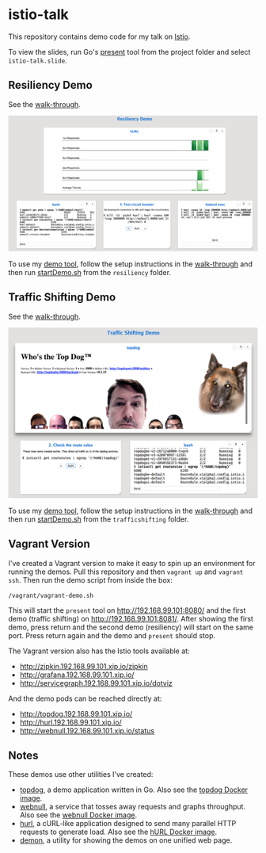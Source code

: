 # istio-talk

This repository contains demo code for my talk on [Istio].

To view the slides, run Go's [present](https://godoc.org/golang.org/x/tools/present) tool from the project folder and select `istio-talk.slide`.

## Resiliency Demo

See the [walk-through](resiliency/README.md).

![Resiliency Demo](media/resiliency_demo.png)

To use my [demo tool], follow the setup instructions in the [walk-through](resiliency/README.md) and then run [startDemo.sh](resiliency/startDemo.sh) from the `resiliency` folder.

## Traffic Shifting Demo

See the [walk-through](trafficshifting/README.md).

![Traffic Shifting Demo](media/trafficshifting_demo.png)

To use my [demo tool], follow the setup instructions in the [walk-through](trafficshifting/README.md) and then run [startDemo.sh](trafficshifting/startDemo.sh) from the `trafficshifting` folder.

## Vagrant Version

I've created a Vagrant version to make it easy to spin up an environment for running the demos. Pull this repository and then `vagrant up` and `vagrant ssh`. Then run the demo script from inside the box:

    /vagrant/vagrant-demo.sh

This will start the `present` tool on http://192.168.99.101:8080/ and the first demo (traffic shifting) on http://192.168.99.101:8081/. After showing the first demo, press return and the second demo (resiliency) will start on the same port. Press return again and the demo and `present` should stop.

The Vagrant version also has the Istio tools available at:

* http://zipkin.192.168.99.101.xip.io/zipkin
* http://grafana.192.168.99.101.xip.io/
* http://servicegraph.192.168.99.101.xip.io/dotviz

And the demo pods can be reached directly at:

* http://topdog.192.168.99.101.xip.io/
* http://hurl.192.168.99.101.xip.io/
* http://webnull.192.168.99.101.xip.io/status

## Notes

These demos use other utilities I've created:

* [topdog], a demo application written in Go. Also see the [topdog Docker image].
* [webnull], a service that tosses away requests and graphs throughput. Also see the [webnull Docker image].
* [hurl], a cURL-like application designed to send many parallel HTTP requests to generate load. Also see the [hURL Docker image].
* [demon], a utility for showing the demos on one unified web page.

[Istio]: https://istio.io/
[topdog]: https://github.com/ancientlore/topdog
[hURL]: https://github.com/ancientlore/hurl
[webnull]: https://github.com/ancientlore/webnull
[topdog Docker image]: https://hub.docker.com/r/ancientlore/topdog/
[webnull Docker image]: https://hub.docker.com/r/ancientlore/webnull/
[hURL Docker image]: https://hub.docker.com/r/ancientlore/hurl/
[demon]: https://github.com/ancientlore/demon
[demo tool]: https://github.com/ancientlore/demon
